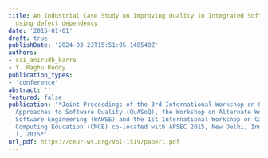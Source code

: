 ```yaml
---
title: An Industrial Case Study on Improving Quality in Integrated Software Product
  using defect dependency
date: '2015-01-01'
draft: true
publishDate: '2024-03-23T15:51:05.148540Z'
authors:
- sai_anirudh_karre
- Y. Raghu Reddy
publication_types:
- 'conference'
abstract: ''
featured: false
publication: '*Joint Proceedings of the 3rd International Workshop on Quantitative
  Approaches to Software Quality (QuASoQ), the Workshop on Alternate Workforces for
  Software Engineering (WAWSE) and the 1st International Workshop on Case Method for
  Computing Education (CMCE) co-located with APSEC 2015, New Delhi, India, December
  1, 2015*'
url_pdf: https://ceur-ws.org/Vol-1519/paper1.pdf
---
```


